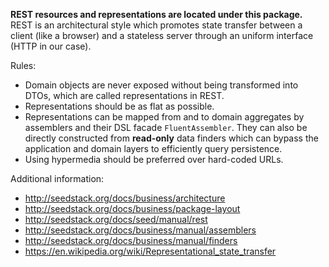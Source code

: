 **REST resources and representations are located under this package.** REST is an architectural style which promotes
state transfer between a client (like a browser) and a stateless server through an uniform interface (HTTP in our case).

Rules:

* Domain objects are never exposed without being transformed into DTOs, which are called representations in REST.
* Representations should be as flat as possible.
* Representations can be mapped from and to domain aggregates by assemblers and their DSL facade `FluentAssembler`. They
can also be directly constructed from **read-only** data finders which can bypass the application and domain layers to
efficiently query persistence.
* Using hypermedia should be preferred over hard-coded URLs.

Additional information:

* http://seedstack.org/docs/business/architecture
* http://seedstack.org/docs/business/package-layout
* http://seedstack.org/docs/seed/manual/rest
* http://seedstack.org/docs/business/manual/assemblers
* http://seedstack.org/docs/business/manual/finders
* https://en.wikipedia.org/wiki/Representational_state_transfer
